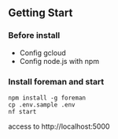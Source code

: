 ## Getting Start

### Before install 
- Config gcloud 
- Config node.js with npm

### Install foreman and start

```
npm install -g foreman
cp .env.sample .env
nf start
```

access to
http://localhost:5000

